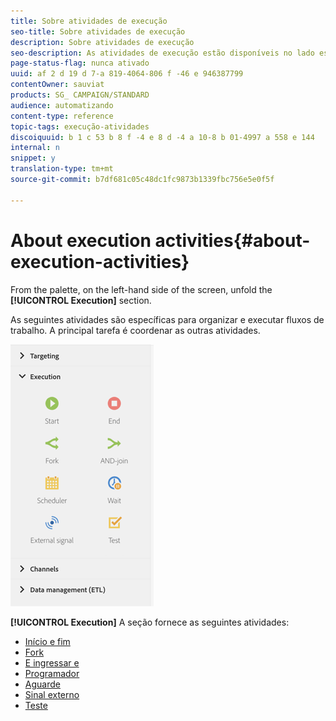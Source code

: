 ```yaml
---
title: Sobre atividades de execução
seo-title: Sobre atividades de execução
description: Sobre atividades de execução
seo-description: As atividades de execução estão disponíveis no lado esquerdo da tela.
page-status-flag: nunca ativado
uuid: af 2 d 19 d 7-a 819-4064-806 f -46 e 946387799
contentOwner: sauviat
products: SG_ CAMPAIGN/STANDARD
audience: automatizando
content-type: reference
topic-tags: execução-atividades
discoiquuid: b 1 c 53 b 8 f -4 e 8 d -4 a 10-8 b 01-4997 a 558 e 144
internal: n
snippet: y
translation-type: tm+mt
source-git-commit: b7df681c05c48dc1fc9873b1339fbc756e5e0f5f

---
```



# About execution activities{#about-execution-activities}

From the palette, on the left-hand side of the screen, unfold the **[!UICONTROL Execution]** section.

As seguintes atividades são específicas para organizar e executar fluxos de trabalho. A principal tarefa é coordenar as outras atividades.

![](assets/wkf_execution_activities.png)

**[!UICONTROL Execution]** A seção fornece as seguintes atividades:

* [Início e fim](../../automating/using/start-and-end.md)
* [Fork](../../automating/using/fork.md)
* [E ingressar e](../../automating/using/and-join.md)
* [Programador](../../automating/using/scheduler.md)
* [Aguarde](../../automating/using/wait.md)
* [Sinal externo](../../automating/using/external-signal.md)
* [Teste](../../automating/using/test.md)

